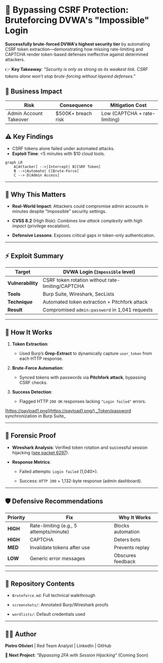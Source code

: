 # 🔐 Bypassing CSRF Protection: Bruteforcing DVWA's "Impossible" Login

**Successfully brute-forced DVWA's highest security tier** by automating CSRF token extraction—demonstrating how missing rate-limiting and CAPTCHA render token-based defenses ineffective against determined attackers.

👉 **Key Takeaway**: _"Security is only as strong as its weakest link. CSRF tokens alone won’t stop brute-forcing without layered defenses."_

## 💼 Business Impact  

| Risk | Consequence | Mitigation Cost |  
|------|-------------|----------------|  
| Admin Account Takeover | $500K+ breach risk | Low (CAPTCHA + rate-limiting) |  

## ⚠️ Key Findings  

- CSRF tokens alone failed under automated attacks.  
- **Exploit Time**: <5 minutes with $10 cloud tools.

```mermaid
graph LR  
    A[Attacker] -->|Intercept| B[CSRF Token]  
    B -->|Automate| C[Brute-Force]  
    C --> D[Admin Access]
```



---

## 🎯 **Why This Matters**

- **Real-World Impact**: Attackers could compromise admin accounts in minutes despite "Impossible" security settings.
    
- **CVSS 8.2** (High Risk): Combines _low attack complexity_ with _high impact_ (privilege escalation).
    
- **Defensive Lessons**: Exposes critical gaps in token-only authentication.
    

---

## ⚡ **Exploit Summary**

|Target|DVWA Login (`Impossible` level)|
|---|---|
|**Vulnerability**|CSRF token rotation without rate-limiting/CAPTCHA|
|**Tools**|Burp Suite, Wireshark, SecLists|
|**Technique**|Automated token extraction + Pitchfork attack|
|**Result**|Compromised `admin:password` in 1,041 requests|

---

## 🔧 **How It Works**

1. **Token Extraction**:
    
    - Used Burp’s **Grep-Extract** to dynamically capture `user_token` from each HTTP response.
        
2. **Brute-Force Automation**:
    
    - Synced tokens with passwords via **Pitchfork attack**, bypassing CSRF checks.
        
3. **Success Detection**:
    
    - Flagged HTTP `200 OK` responses lacking `"Login failed"` errors.
        

[https://payload1.png](https://payload1.png/) _Token/password synchronization in Burp Suite_


---

## 🔬 **Forensic Proof**

- **Wireshark Analysis**: Verified token rotation and successful session hijacking ([see packet 6297](https://wireshark_intercept_specific.png/)).
    
- **Response Metrics**:
    
    - Failed attempts: `Login failed` (1,040×).
        
    - Success: `HTTP 200` + 1,132-byte response (admin dashboard).
        

---

## 🛡️ **Defensive Recommendations**

|Priority|Fix|Why It Works|
|---|---|---|
|**HIGH**|Rate-limiting (e.g., 5 attempts/minute)|Blocks automation|
|**HIGH**|CAPTCHA|Deters bots|
|**MED**|Invalidate tokens after use|Prevents replay|
|**LOW**|Generic error messages|Obscures feedback|

---

## 📂 **Repository Contents**

- `Bruteforce.md`: Full technical walkthrough
    
- `screenshots/`: Annotated Burp/Wireshark proofs
    
- `wordlists/`: Default credentials used
    

---

## 👨‍💻 **Author**

**Pietro Olivieri** | Red Team Analyst | LinkedIn | GitHub

**🚀 Next Project**: _"Bypassing 2FA with Session Hijacking"_ (Coming Soon)
